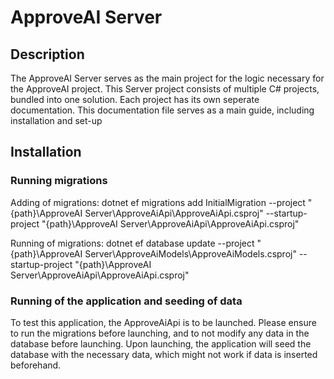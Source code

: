 # ApproveAI Server

## Description

The ApproveAI Server serves as the main project for the logic necessary for the ApproveAI project. This Server project consists of multiple C# projects, bundled into one solution. Each project has its own seperate documentation. This documentation file serves as a main guide, including installation and set-up

## Installation

### Running migrations
Adding of migrations:
dotnet ef migrations add InitialMigration --project "{path}\ApproveAI Server\ApproveAiApi\ApproveAiApi.csproj" --startup-project "{path}\ApproveAI Server\ApproveAiApi\ApproveAiApi.csproj"

Running of migrations:
dotnet ef database update --project "{path}\ApproveAI Server\ApproveAiModels\ApproveAiModels.csproj" --startup-project "{path}\ApproveAI Server\ApproveAiApi\ApproveAiApi.csproj"

### Running of the application and seeding of data
To test this application, the ApproveAiApi is to be launched. Please ensure to run the migrations before launching, and to not modify any data in the database before launching. Upon launching, the application will seed the database with the necessary data, which might not work if data is inserted beforehand.